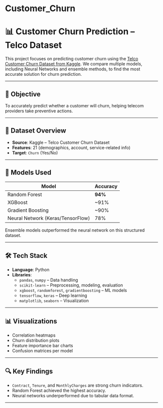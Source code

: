 # Customer_Churn
# 📊 Customer Churn Prediction – Telco Dataset

This project focuses on predicting customer churn using the [Telco Customer Churn Dataset from Kaggle](https://www.kaggle.com/datasets/blastchar/telco-customer-churn). We compare multiple models, including Neural Networks and ensemble methods, to find the most accurate solution for churn prediction.

---

## 🚀 Objective

To accurately predict whether a customer will churn, helping telecom providers take preventive actions.

---

## 📁 Dataset Overview

- **Source**: Kaggle – Telco Customer Churn Dataset  
- **Features**: 21 (demographics, account, service-related info)  
- **Target**: `Churn` (Yes/No)

---

## 🧠 Models Used

| Model                        | Accuracy |
|-----------------------------|----------|
| Random Forest               | **94%**  |
| XGBoost                     | ~91%     |
| Gradient Boosting           | ~90%     |
| Neural Network (Keras/TensorFlow) | 78%  |

Ensemble models outperformed the neural network on this structured dataset.

---

## 🛠️ Tech Stack

- **Language**: Python  
- **Libraries**:
  - `pandas`, `numpy` – Data handling  
  - `scikit-learn` – Preprocessing, modeling, evaluation  
  - `xgboost`, `randomforest`, `gradientboosting` – ML models  
  - `tensorflow`, `keras` – Deep learning  
  - `matplotlib`, `seaborn` – Visualization  

---

## 📊 Visualizations

- Correlation heatmaps  
- Churn distribution plots  
- Feature importance bar charts  
- Confusion matrices per model  

---

## 🔍 Key Findings

- `Contract`, `Tenure`, and `MonthlyCharges` are strong churn indicators.  
- Random Forest achieved the highest accuracy.  
- Neural networks underperformed due to tabular data format.

---

